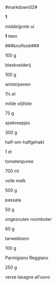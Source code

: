#markdown02#

**1**

_middelgrote_ _ui_

**1** teen

###knoflook###

100 g

bleekselderij

100 g

winterpenen

1½ el

milde olijfolie

75 g

spekreepjes

300 g

half-om-halfgehakt

1 el

tomatenpuree

700 ml

volle melk

500 g

passata

50 g

ongezouten roomboter

60 g

tarwebloem

100 g

Parmigiano Reggiano

250 g

verse lasagne all’uovo
